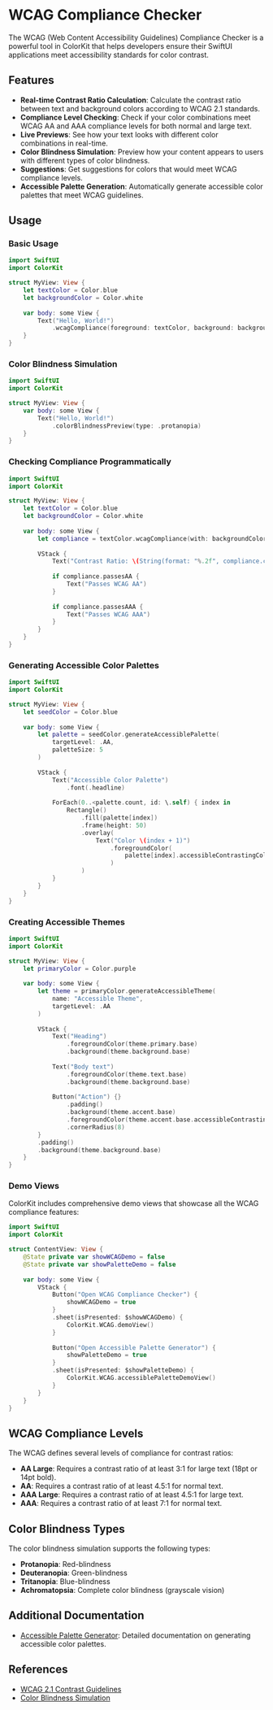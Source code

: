 # WCAG Compliance Checker

The WCAG (Web Content Accessibility Guidelines) Compliance Checker is a powerful tool in ColorKit that helps developers ensure their SwiftUI applications meet accessibility standards for color contrast.

## Features

- **Real-time Contrast Ratio Calculation**: Calculate the contrast ratio between text and background colors according to WCAG 2.1 standards.
- **Compliance Level Checking**: Check if your color combinations meet WCAG AA and AAA compliance levels for both normal and large text.
- **Live Previews**: See how your text looks with different color combinations in real-time.
- **Color Blindness Simulation**: Preview how your content appears to users with different types of color blindness.
- **Suggestions**: Get suggestions for colors that would meet WCAG compliance levels.
- **Accessible Palette Generation**: Automatically generate accessible color palettes that meet WCAG guidelines.

## Usage

### Basic Usage

```swift
import SwiftUI
import ColorKit

struct MyView: View {
    let textColor = Color.blue
    let backgroundColor = Color.white
    
    var body: some View {
        Text("Hello, World!")
            .wcagCompliance(foreground: textColor, background: backgroundColor)
    }
}
```

### Color Blindness Simulation

```swift
import SwiftUI
import ColorKit

struct MyView: View {
    var body: some View {
        Text("Hello, World!")
            .colorBlindnessPreview(type: .protanopia)
    }
}
```

### Checking Compliance Programmatically

```swift
import SwiftUI
import ColorKit

struct MyView: View {
    let textColor = Color.blue
    let backgroundColor = Color.white
    
    var body: some View {
        let compliance = textColor.wcagCompliance(with: backgroundColor)
        
        VStack {
            Text("Contrast Ratio: \(String(format: "%.2f", compliance.contrastRatio)):1")
            
            if compliance.passesAA {
                Text("Passes WCAG AA")
            }
            
            if compliance.passesAAA {
                Text("Passes WCAG AAA")
            }
        }
    }
}
```

### Generating Accessible Color Palettes

```swift
import SwiftUI
import ColorKit

struct MyView: View {
    let seedColor = Color.blue
    
    var body: some View {
        let palette = seedColor.generateAccessiblePalette(
            targetLevel: .AA,
            paletteSize: 5
        )
        
        VStack {
            Text("Accessible Color Palette")
                .font(.headline)
            
            ForEach(0..<palette.count, id: \.self) { index in
                Rectangle()
                    .fill(palette[index])
                    .frame(height: 50)
                    .overlay(
                        Text("Color \(index + 1)")
                            .foregroundColor(
                                palette[index].accessibleContrastingColor()
                            )
                    )
            }
        }
    }
}
```

### Creating Accessible Themes

```swift
import SwiftUI
import ColorKit

struct MyView: View {
    let primaryColor = Color.purple
    
    var body: some View {
        let theme = primaryColor.generateAccessibleTheme(
            name: "Accessible Theme",
            targetLevel: .AA
        )
        
        VStack {
            Text("Heading")
                .foregroundColor(theme.primary.base)
                .background(theme.background.base)
            
            Text("Body text")
                .foregroundColor(theme.text.base)
                .background(theme.background.base)
            
            Button("Action") {}
                .padding()
                .background(theme.accent.base)
                .foregroundColor(theme.accent.base.accessibleContrastingColor(with: theme.background.base))
                .cornerRadius(8)
        }
        .padding()
        .background(theme.background.base)
    }
}
```

### Demo Views

ColorKit includes comprehensive demo views that showcase all the WCAG compliance features:

```swift
import SwiftUI
import ColorKit

struct ContentView: View {
    @State private var showWCAGDemo = false
    @State private var showPaletteDemo = false
    
    var body: some View {
        VStack {
            Button("Open WCAG Compliance Checker") {
                showWCAGDemo = true
            }
            .sheet(isPresented: $showWCAGDemo) {
                ColorKit.WCAG.demoView()
            }
            
            Button("Open Accessible Palette Generator") {
                showPaletteDemo = true
            }
            .sheet(isPresented: $showPaletteDemo) {
                ColorKit.WCAG.accessiblePaletteDemoView()
            }
        }
    }
}
```

## WCAG Compliance Levels

The WCAG defines several levels of compliance for contrast ratios:

- **AA Large**: Requires a contrast ratio of at least 3:1 for large text (18pt or 14pt bold).
- **AA**: Requires a contrast ratio of at least 4.5:1 for normal text.
- **AAA Large**: Requires a contrast ratio of at least 4.5:1 for large text.
- **AAA**: Requires a contrast ratio of at least 7:1 for normal text.

## Color Blindness Types

The color blindness simulation supports the following types:

- **Protanopia**: Red-blindness
- **Deuteranopia**: Green-blindness
- **Tritanopia**: Blue-blindness
- **Achromatopsia**: Complete color blindness (grayscale vision)

## Additional Documentation

- [Accessible Palette Generator](AccessiblePaletteGenerator.md): Detailed documentation on generating accessible color palettes.

## References

- [WCAG 2.1 Contrast Guidelines](https://www.w3.org/WAI/WCAG21/Understanding/contrast-minimum.html)
- [Color Blindness Simulation](https://www.color-blindness.com/types-of-color-blindness/) 